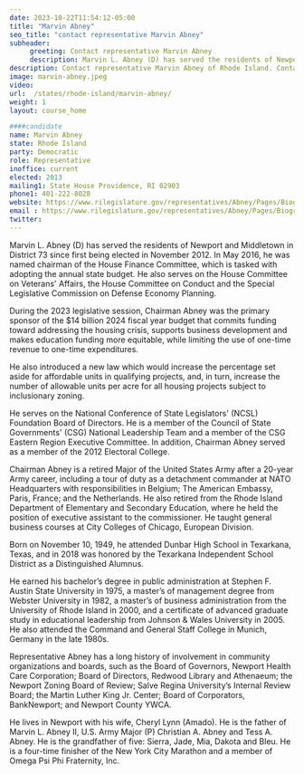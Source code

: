 ```yaml
---
date: 2023-10-22T11:54:12-05:00
title: "Marvin Abney"
seo_title: "contact representative Marvin Abney"
subheader:
     greeting: Contact representative Marvin Abney
     description: Marvin L. Abney (D) has served the residents of Newport and Middletown in District 73 since first being elected in November 2012. In May 2016, he was named chairman of the House Finance Committee, which is tasked with adopting the annual state budget
description: Contact representative Marvin Abney of Rhode Island. Contact information for Marvin Abney includes email address, phone number, and mailing address.
image: marvin-abney.jpeg
video:
url:  /states/rhode-island/marvin-abney/
weight: 1
layout: course_home

####candidate
name: Marvin Abney
state: Rhode Island
party: Democratic
role: Representative
inoffice: current
elected: 2013
mailing1: State House Providence, RI 02903
phone1: 401-222-8028
website: https://www.rilegislature.gov/representatives/Abney/Pages/Biography.aspx/
email : https://www.rilegislature.gov/representatives/Abney/Pages/Biography.aspx/
twitter:
---
```


Marvin L. Abney (D) has served the residents of Newport and Middletown in District 73 since first being elected in November 2012. In May 2016, he was named chairman of the House Finance Committee, which is tasked with adopting the annual state budget. He also serves on the House Committee on Veterans' Affairs, the House Committee on Conduct and the Special Legislative Commission on Defense Economy Planning.

During the 2023 legislative session, Chairman Abney was the primary sponsor of the $14 billion 2024 fiscal year budget that commits funding toward addressing the housing crisis, supports business development and makes education funding more equitable, while limiting the use of one-time revenue to one-time expenditures.

He also introduced a new law​​​ which would increase the percentage set aside for affordable units in qualifying projects, and, in turn, increase the number of allowable units per acre for all housing projects subject to inclusionary zoning.

He serves on the National Conference of State Legislators' (NCSL) Foundation Board of Directors. He is a member of the Council of State Governments' (CSG) National Leadership Team and a member of the CSG Eastern Region Executive Committee. In addition, Chairman Abney served as a member of the 2012 Electoral College.

Chairman Abney is a retired Major of the United States Army after a 20-year Army career, including a tour of duty as a detachment commander at NATO Headquarters with responsibilities in Belgium; The American Embassy, Paris, France; and the Netherlands. He also retired from the Rhode Island Department of Elementary and Secondary Education, where he held the position of executive assistant to the commissioner. He taught general business courses at City Colleges of Chicago, European Division.

Born on November ​​​10, 1949, he attended Dunbar High School in Texarkana, Texas, and in 2018 was honored by the Texarkana Independent School District as a Distinguished Alumnus.

He earned his bachelor’s degree in public administration at Stephen F. Austin State University in 1975, a master’s of management degree from Webster University in 1982, a master’s of business administration from the University of Rhode Island in 2000, and a certificate of advanced graduate study in educational leadership from Johnson & Wales University in 2005. He also attended the Command and General Staff College in Munich, Germany in the late 1980s.

Representative Abney has a long history of involvement in community organizations and boards, such as the Board of Governors, Newport Health Care Corporation; Board of Directors, Redwood Library and Athenaeum; the Newport Zoning Board of Review; Salve Regina University’s Internal Review Board; the Martin Luther King Jr​​. Center; Board of Corporators, BankNewport; and Newport County YWCA.

He lives in Newport with his wife, Cheryl Lynn (Amado). He is the father of Marvin L. Abney II, U.S. Army Major (P) Christian A. Abney and Tess A. Abney. He is the grandfather of five: Sierra, Jade, Mia, Dakota and Bleu. He is a four-time finisher of the New York City Marathon and a member of Omega Psi Phi Fraternity, Inc.
